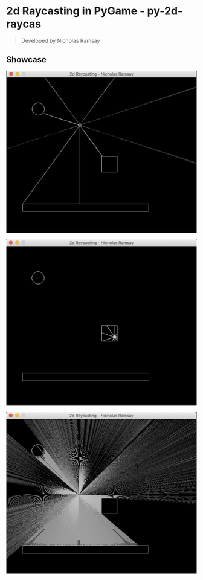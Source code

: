 # 2d Raycasting in PyGame - py-2d-raycas
> Developed by Nicholas Ramsay

## Showcase
![2d raycasting 1](./img/1.png)

![2d raycasting 2](./img/2.png)

![2d raycasting 3](./img/3.png)